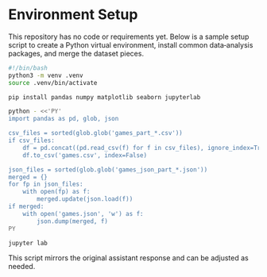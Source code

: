 # Environment Setup

This repository has no code or requirements yet. Below is a sample setup script to create a Python virtual environment, install common data‑analysis packages, and merge the dataset pieces.

```bash
#!/bin/bash
python3 -m venv .venv
source .venv/bin/activate

pip install pandas numpy matplotlib seaborn jupyterlab

python - <<'PY'
import pandas as pd, glob, json

csv_files = sorted(glob.glob('games_part_*.csv'))
if csv_files:
    df = pd.concat((pd.read_csv(f) for f in csv_files), ignore_index=True)
    df.to_csv('games.csv', index=False)

json_files = sorted(glob.glob('games_json_part_*.json'))
merged = {}
for fp in json_files:
    with open(fp) as f:
        merged.update(json.load(f))
if merged:
    with open('games.json', 'w') as f:
        json.dump(merged, f)
PY

jupyter lab
```

This script mirrors the original assistant response and can be adjusted as needed.
